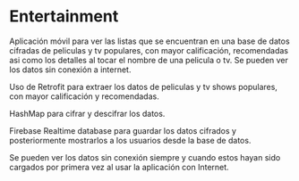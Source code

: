 # Entertainment
Aplicación móvil para ver las listas que se encuentran en una base de datos cifradas de peliculas y tv populares, con mayor calificación, recomendadas asi como los detalles al tocar el nombre de una pelicula o tv. Se pueden ver los datos sin conexión a internet.


Uso de Retrofit para extraer los datos de peliculas y tv shows populares, con mayor calificación y recomendadas.

HashMap para cifrar y descifrar los datos.

Firebase Realtime database para guardar los datos cifrados y posteriormente mostrarlos a los usuarios desde la base de datos.

Se pueden ver los datos sin conexión siempre y cuando estos hayan sido cargados por primera vez al usar la aplicación con Internet.
